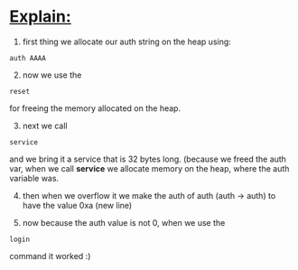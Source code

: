 # <ins>Explain:</ins>
1) first thing we allocate our auth string on the heap using:  
```
auth AAAA
```
2) now we use the   
```
reset
```
for freeing the memory allocated on the heap.  

3) next we call 
```
service
```
and we bring it a service that is 32 bytes long.
(because we freed the auth var, when we call <b>service</b> we allocate memory on the heap, where the auth variable was.  

4)  then when we overflow it we make the auth of auth (auth -> auth) to have the value 0xa (new line)

5)  now because the auth value is not 0, when we use the 
```
login
```  
command it worked :)
